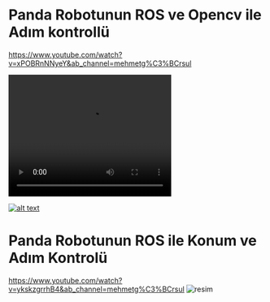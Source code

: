 # Panda Robotunun ROS ve Opencv ile Adım kontrollü

https://www.youtube.com/watch?v=xPOBRnNNyeY&ab_channel=mehmetg%C3%BCrsul

<video src="https://www.youtube.com/watch?v=xPOBRnNNyeY&ab_channel=mehmetg%C3%BCrsul" width="320" height="240" controls></video>

[![alt text](https://user-images.githubusercontent.com/63427869/212051547-f94c9e45-5a8d-441e-a925-cd739fb9ceb3.png)](https://www.youtube.com/watch?v=xPOBRnNNyeY&ab_channel=mehmetg%C3%BCrsul
)

# Panda Robotunun ROS ile Konum ve Adım Kontrolü 
https://www.youtube.com/watch?v=ykskzgrrhB4&ab_channel=mehmetg%C3%BCrsul
![resim](https://user-images.githubusercontent.com/63427869/212051547-f94c9e45-5a8d-441e-a925-cd739fb9ceb3.png)
